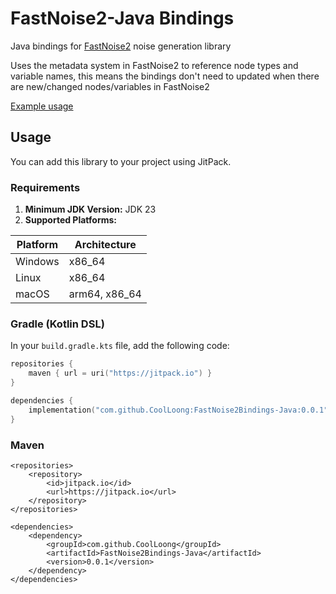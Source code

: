 # FastNoise2-Java Bindings

Java bindings for [FastNoise2](https://github.com/Auburn/FastNoise2) noise generation library

Uses the metadata system in FastNoise2 to reference node types and variable names, this means the bindings don't need to
updated when there are new/changed nodes/variables in FastNoise2

[Example usage](https://github.com/CoolLoong/FastNoise2Bindings-Java/blob/master/src/test/java/com/github/fastnoise/FastNoiseTest.java)

## Usage
You can add this library to your project using JitPack.

### Requirements

1. **Minimum JDK Version:** JDK 23
2. **Supported Platforms:**

| Platform | Architecture  |
|----------|---------------|
| Windows  | x86_64        |
| Linux    | x86_64        |
| macOS    | arm64, x86_64 |

### Gradle (Kotlin DSL)

In your `build.gradle.kts` file, add the following code:

```kotlin
repositories {
    maven { url = uri("https://jitpack.io") }
}

dependencies {
    implementation("com.github.CoolLoong:FastNoise2Bindings-Java:0.0.1")
}
```

### Maven
```
<repositories>
    <repository>
        <id>jitpack.io</id>
        <url>https://jitpack.io</url>
    </repository>
</repositories>

<dependencies>
    <dependency>
        <groupId>com.github.CoolLoong</groupId>
        <artifactId>FastNoise2Bindings-Java</artifactId>
        <version>0.0.1</version>
    </dependency>
</dependencies>
```